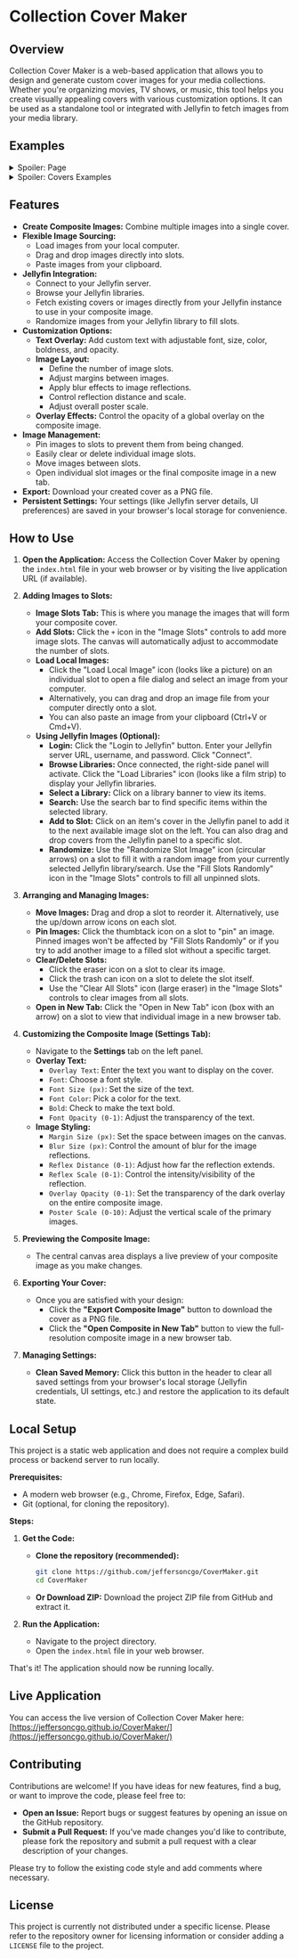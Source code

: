 # Collection Cover Maker

## Overview

Collection Cover Maker is a web-based application that allows you to design and generate custom cover images for your media collections. Whether you're organizing movies, TV shows, or music, this tool helps you create visually appealing covers with various customization options. It can be used as a standalone tool or integrated with Jellyfin to fetch images from your media library.

## Examples
<details>
  <summary>Spoiler: Page</summary>

![Image](https://github.com/user-attachments/assets/d9cbfda8-403d-4385-b1cf-a6eaeb75e6ad)

![Image](https://github.com/user-attachments/assets/02d1f44c-b973-42ec-b631-17700b362a03)

![Image](https://github.com/user-attachments/assets/6a2ead2d-6032-4108-91a1-aae16c9047e9)

</details>
<details>
  <summary>Spoiler: Covers Examples</summary>

![Image](https://github.com/user-attachments/assets/fba14f46-1721-48da-9f82-aef3d2b44d00)

![Image](https://github.com/user-attachments/assets/ce97f054-c9a6-4a8c-86f3-c7b283ef111b)

![Image](https://github.com/user-attachments/assets/d0191257-11bb-4a60-a682-d29ddcbd2aa1)

![Image](https://github.com/user-attachments/assets/108898cc-6720-4ad4-a04c-902c483b13bc)

![Image](https://github.com/user-attachments/assets/dba48f0d-cebe-4ac5-849f-c6923c2836c5)


</details>


## Features

*   **Create Composite Images:** Combine multiple images into a single cover.
*   **Flexible Image Sourcing:**
    *   Load images from your local computer.
    *   Drag and drop images directly into slots.
    *   Paste images from your clipboard.
*   **Jellyfin Integration:**
    *   Connect to your Jellyfin server.
    *   Browse your Jellyfin libraries.
    *   Fetch existing covers or images directly from your Jellyfin instance to use in your composite image.
    *   Randomize images from your Jellyfin library to fill slots.
*   **Customization Options:**
    *   **Text Overlay:** Add custom text with adjustable font, size, color, boldness, and opacity.
    *   **Image Layout:**
        *   Define the number of image slots.
        *   Adjust margins between images.
        *   Apply blur effects to image reflections.
        *   Control reflection distance and scale.
        *   Adjust overall poster scale.
    *   **Overlay Effects:** Control the opacity of a global overlay on the composite image.
*   **Image Management:**
    *   Pin images to slots to prevent them from being changed.
    *   Easily clear or delete individual image slots.
    *   Move images between slots.
    *   Open individual slot images or the final composite image in a new tab.
*   **Export:** Download your created cover as a PNG file.
*   **Persistent Settings:** Your settings (like Jellyfin server details, UI preferences) are saved in your browser's local storage for convenience.

## How to Use

1.  **Open the Application:** Access the Collection Cover Maker by opening the `index.html` file in your web browser or by visiting the live application URL (if available).

2.  **Adding Images to Slots:**
    *   **Image Slots Tab:** This is where you manage the images that will form your composite cover.
    *   **Add Slots:** Click the `+` icon in the "Image Slots" controls to add more image slots. The canvas will automatically adjust to accommodate the number of slots.
    *   **Load Local Images:**
        *   Click the "Load Local Image" icon (looks like a picture) on an individual slot to open a file dialog and select an image from your computer.
        *   Alternatively, you can drag and drop an image file from your computer directly onto a slot.
        *   You can also paste an image from your clipboard (Ctrl+V or Cmd+V).
    *   **Using Jellyfin Images (Optional):**
        *   **Login:** Click the "Login to Jellyfin" button. Enter your Jellyfin server URL, username, and password. Click "Connect".
        *   **Browse Libraries:** Once connected, the right-side panel will activate. Click the "Load Libraries" icon (looks like a film strip) to display your Jellyfin libraries.
        *   **Select a Library:** Click on a library banner to view its items.
        *   **Search:** Use the search bar to find specific items within the selected library.
        *   **Add to Slot:** Click on an item's cover in the Jellyfin panel to add it to the next available image slot on the left. You can also drag and drop covers from the Jellyfin panel to a specific slot.
        *   **Randomize:** Use the "Randomize Slot Image" icon (circular arrows) on a slot to fill it with a random image from your currently selected Jellyfin library/search. Use the "Fill Slots Randomly" icon in the "Image Slots" controls to fill all unpinned slots.

3.  **Arranging and Managing Images:**
    *   **Move Images:** Drag and drop a slot to reorder it. Alternatively, use the up/down arrow icons on each slot.
    *   **Pin Images:** Click the thumbtack icon on a slot to "pin" an image. Pinned images won't be affected by "Fill Slots Randomly" or if you try to add another image to a filled slot without a specific target.
    *   **Clear/Delete Slots:**
        *   Click the eraser icon on a slot to clear its image.
        *   Click the trash can icon on a slot to delete the slot itself.
        *   Use the "Clear All Slots" icon (large eraser) in the "Image Slots" controls to clear images from all slots.
    *   **Open in New Tab:** Click the "Open in New Tab" icon (box with an arrow) on a slot to view that individual image in a new browser tab.

4.  **Customizing the Composite Image (Settings Tab):**
    *   Navigate to the **Settings** tab on the left panel.
    *   **Overlay Text:**
        *   `Overlay Text`: Enter the text you want to display on the cover.
        *   `Font`: Choose a font style.
        *   `Font Size (px)`: Set the size of the text.
        *   `Font Color`: Pick a color for the text.
        *   `Bold`: Check to make the text bold.
        *   `Font Opacity (0-1)`: Adjust the transparency of the text.
    *   **Image Styling:**
        *   `Margin Size (px)`: Set the space between images on the canvas.
        *   `Blur Size (px)`: Control the amount of blur for the image reflections.
        *   `Reflex Distance (0-1)`: Adjust how far the reflection extends.
        *   `Reflex Scale (0-1)`: Control the intensity/visibility of the reflection.
        *   `Overlay Opacity (0-1)`: Set the transparency of the dark overlay on the entire composite image.
        *   `Poster Scale (0-10)`: Adjust the vertical scale of the primary images.

5.  **Previewing the Composite Image:**
    *   The central canvas area displays a live preview of your composite image as you make changes.

6.  **Exporting Your Cover:**
    *   Once you are satisfied with your design:
        *   Click the **"Export Composite Image"** button to download the cover as a PNG file.
        *   Click the **"Open Composite in New Tab"** button to view the full-resolution composite image in a new browser tab.

7.  **Managing Settings:**
    *   **Clean Saved Memory:** Click this button in the header to clear all saved settings from your browser's local storage (Jellyfin credentials, UI settings, etc.) and restore the application to its default state.

## Local Setup

This project is a static web application and does not require a complex build process or backend server to run locally.

**Prerequisites:**

*   A modern web browser (e.g., Chrome, Firefox, Edge, Safari).
*   Git (optional, for cloning the repository).

**Steps:**

1.  **Get the Code:**
    *   **Clone the repository (recommended):**
        ```bash
        git clone https://github.com/jeffersoncgo/CoverMaker.git
        cd CoverMaker
        ```
    *   **Or Download ZIP:** Download the project ZIP file from GitHub and extract it.

2.  **Run the Application:**
    *   Navigate to the project directory.
    *   Open the `index.html` file in your web browser.

That's it! The application should now be running locally.

## Live Application

You can access the live version of Collection Cover Maker here:
[https://jeffersoncgo.github.io/CoverMaker/](https://jeffersoncgo.github.io/CoverMaker/)

## Contributing

Contributions are welcome! If you have ideas for new features, find a bug, or want to improve the code, please feel free to:

*   **Open an Issue:** Report bugs or suggest features by opening an issue on the GitHub repository.
*   **Submit a Pull Request:** If you've made changes you'd like to contribute, please fork the repository and submit a pull request with a clear description of your changes.

Please try to follow the existing code style and add comments where necessary.

## License

This project is currently not distributed under a specific license. Please refer to the repository owner for licensing information or consider adding a `LICENSE` file to the project.
